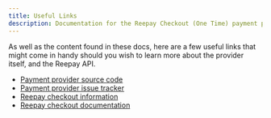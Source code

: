 ```yaml
---
title: Useful Links
description: Documentation for the Reepay Checkout (One Time) payment provider for Vendr, the eCommerce solution for Umbraco v8+
---
```


As well as the content found in these docs, here are a few useful links that might come in handy should you wish to learn more about the provider itself, and the Reepay API.

* [Payment provider source code](https://github.com/bjarnef/vendr-payment-provider-reepay)
* [Payment provider issue tracker](https://github.com/bjarnef/vendr-payment-provider-reepay/issues)
* [Reepay checkout information](https://docs.reepay.com/docs/reepay-checkout)
* [Reepay checkout documentation](https://docs.reepay.com/reference)